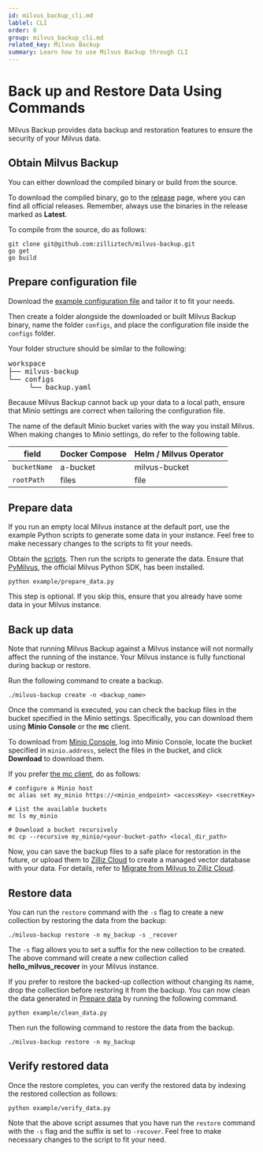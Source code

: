 ```yaml
---
id: milvus_backup_cli.md
lablel: CLI
order: 0
group: milvus_backup_cli.md
related_key: Milvus Backup
summary: Learn how to use Milvus Backup through CLI
---
```


# Back up and Restore Data Using Commands

Milvus Backup provides data backup and restoration features to ensure the security of your Milvus data. 

## Obtain Milvus Backup

You can either download the compiled binary or build from the source.

To download the compiled binary, go to the [release](https://github.com/zilliztech/milvus-backup/releases) page, where you can find all official releases. Remember, always use the binaries in the release marked as **Latest**.

To compile from the source, do as follows:

```shell
git clone git@github.com:zilliztech/milvus-backup.git
go get
go build
```

## Prepare configuration file

Download the [example configuration file](https://raw.githubusercontent.com/zilliztech/milvus-backup/master/configs/backup.yaml) and tailor it to fit your needs.

Then create a folder alongside the downloaded or built Milvus Backup binary, name the folder `configs`, and place the configuration file inside the `configs` folder.

Your folder structure should be similar to the following:

<pre>
workspace
├── milvus-backup
└── configs
     └── backup.yaml
</pre>

Because Milvus Backup cannot back up your data to a local path, ensure that Minio settings are correct when tailoring the configuration file. 

<div class="alert note">

The name of the default Minio bucket varies with the way you install Milvus. When making changes to Minio settings, do refer to the following table.

| field           | Docker Compose | Helm / Milvus Operator |
| --------------- | -------------- | ---------------------- |
| `bucketName`    | a-bucket       | milvus-bucket          |
| `rootPath`      | files          | file                   |

</div>

## Prepare data

If you run an empty local Milvus instance at the default port, use the example Python scripts to generate some data in your instance. Feel free to make necessary changes to the scripts to fit your needs.

Obtain the [scripts](https://raw.githubusercontent.com/zilliztech/milvus-backup/main/example/prepare_data.py). Then run the scripts to generate the data. Ensure that [PyMilvus](https://pypi.org/project/pymilvus/), the official Milvus Python SDK, has been installed.

```shell
python example/prepare_data.py
```

This step is optional. If you skip this, ensure that you already have some data in your Milvus instance.

## Back up data

Note that running Milvus Backup against a Milvus instance will not normally affect the running of the instance. Your Milvus instance is fully functional during backup or restore.

<div class="tab-wrapper"></div>

Run the following command to create a backup.

```shell
./milvus-backup create -n <backup_name>
```

Once the command is executed, you can check the backup files in the bucket specified in the Minio settings. Specifically, you can download them using **Minio Console** or the **mc** client.

To download from [Minio Console](https://min.io/docs/minio/kubernetes/upstream/administration/minio-console.html), log into Minio Console, locate the bucket specified in `minio.address`, select the files in the bucket, and click **Download** to download them.

If you prefer [the mc client](https://min.io/docs/minio/linux/reference/minio-mc.html#mc-install), do as follows:

```shell
# configure a Minio host
mc alias set my_minio https://<minio_endpoint> <accessKey> <secretKey>

# List the available buckets
mc ls my_minio

# Download a bucket recursively
mc cp --recursive my_minio/<your-bucket-path> <local_dir_path>
```

Now, you can save the backup files to a safe place for restoration in the future, or upload them to [Zilliz Cloud](https://cloud.zilliz.com) to create a managed vector database with your data. For details, refer to [Migrate from Milvus to Zilliz Cloud](https://zilliz.com/doc/migrate_from_milvus-2x).

## Restore data

<div class="tab-wrapper"></div>

You can run the `restore` command with the `-s` flag to create a new collection by restoring the data from the backup:

```shell
./milvus-backup restore -n my_backup -s _recover
```

The `-s` flag allows you to set a suffix for the new collection to be created. The above command will create a new collection called **hello_milvus_recover** in your Milvus instance.

If you prefer to restore the backed-up collection without changing its name, drop the collection before restoring it from the backup. You can now clean the data generated in [Prepare data](#Prepare-data) by running the following command.

```shell
python example/clean_data.py
```

Then run the following command to restore the data from the backup.

```shell
./milvus-backup restore -n my_backup
```

## Verify restored data

Once the restore completes, you can verify the restored data by indexing the restored collection as follows:

```shell
python example/verify_data.py
```

Note that the above script assumes that you have run the `restore` command with the `-s` flag and the suffix is set to `-recover`. Feel free to make necessary changes to the script to fit your need.



